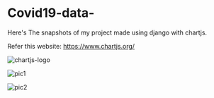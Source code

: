 # Covid19-data-
Here's The snapshots of my project made using django with chartjs.

Refer this website:
https://www.chartjs.org/

![chartjs-logo](https://user-images.githubusercontent.com/87302150/126858442-843ec243-15a8-45a6-89bd-cf8bbff5a189.png)

![pic1](https://user-images.githubusercontent.com/87302150/126858520-4fe2ae3b-929f-4539-a570-fb286c180328.png)


![pic2](https://user-images.githubusercontent.com/87302150/126858346-820681ba-9878-4cd4-bce2-c44c9bc622b3.png)
